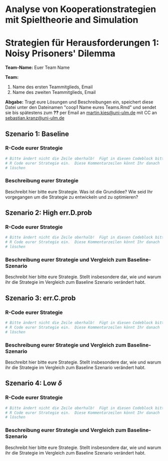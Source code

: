 Analyse von Kooperationstrategien mit Spieltheorie and Simulation
========================================================================
Strategien für Herausforderungen 1: Noisy Prisoners' Dilemma
========================================================================

**Team-Name:** Euer Team Name

**Team:**
  1. Name des ersten Teammitglieds, Email
  2. Name des zweiten Teammitglieds, Email
  

**Abgabe:** Tragt eure Lösungen und Beschreibungen ein, speichert diese Datei unter den Dateinamen "coop1 Name eures Teams.Rmd" und sendet sie bis spätestens zum **??** per Email an martin.kies@uni-ulm.de mit CC an sebastian.kranz@uni-ulm.de

Szenario 1: Baseline
-------------------------------------------------------------------

### R-Code eurer Strategie

```r
# Bitte ändert nicht die Zeile oberhalb!  Fügt in diesen Codeblock bitte den
# R Code eurer Strategie ein.  Diese Kommentarzeilen könnt Ihr danach
# löschen

```

### Beschreibung eurer Strategie

Beschreibt hier bitte eure Strategie. Was ist die Grundidee? Wie seid Ihr vorgegangen um die Strategie zu entwickeln und zu optimieren?


Szenario 2: High err.D.prob
-------------------------------------------------------------------

### R-Code eurer Strategie

```r
# Bitte ändert nicht die Zeile oberhalb!  Fügt in diesen Codeblock bitte den
# R Code eurer Strategie ein.  Diese Kommentarzeilen könnt Ihr danach
# löschen

```

### Beschreibung eurer Strategie und Vergleich zum Baseline-Szenario

Beschreibt hier bitte eure Strategie. Stellt insbesondere dar, wie und warum ihr die Strategie im Vergleich zum Baseline Szenario verändert habt.


Szenario 3: err.C.prob
-------------------------------------------------------------------

### R-Code eurer Strategie

```r
# Bitte ändert nicht die Zeile oberhalb!  Fügt in diesen Codeblock bitte den
# R Code eurer Strategie ein.  Diese Kommentarzeilen könnt Ihr danach
# löschen

```

### Beschreibung eurer Strategie und Vergleich zum Baseline-Szenario

Beschreibt hier bitte eure Strategie. Stellt insbesondere dar, wie und warum ihr die Strategie im Vergleich zum Baseline Szenario verändert habt.


Szenario 4: Low $\delta$
-------------------------------------------------------------------

### R-Code eurer Strategie

```r
# Bitte ändert nicht die Zeile oberhalb!  Fügt in diesen Codeblock bitte den
# R Code eurer Strategie ein.  Diese Kommentarzeilen könnt Ihr danach
# löschen

```

### Beschreibung eurer Strategie und Vergleich zum Baseline-Szenario

Beschreibt hier bitte eure Strategie. Stellt insbesondere dar, wie und warum ihr die Strategie im Vergleich zum Baseline Szenario verändert habt.


